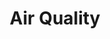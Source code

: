 ---
title: Air Quality
tag: [guide, api, air, overview]
layout: guide-overview
description: Air quality index (AQI) for 3000+ cities and 1700+ monitoring stations in China, including AQI real-time data and AQI forecast for the next 5 days.
url: /en/docs/api/air/
ref: 0-api-air
---